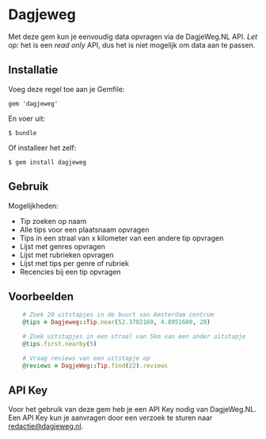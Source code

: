 # Dagjeweg

Met deze gem kun je eenvoudig data opvragen via de DagjeWeg.NL API. *Let op:* het is een _read only_ API, dus het is niet mogelijk om data aan te passen.

## Installatie

Voeg deze regel toe aan je Gemfile:

    gem 'dagjeweg'

En voer uit:

    $ bundle

Of installeer het zelf:

    $ gem install dagjeweg

## Gebruik

Mogelijkheden:
- Tip zoeken op naam
- Alle tips voor een plaatsnaam opvragen
- Tips in een straal van x kilometer van een andere tip opvragen
- Lijst met genres opvragen
- Lijst met rubrieken opvragen
- Lijst met tips per genre of rubriek
- Recencies bij een tip opvragen

## Voorbeelden 

```ruby
	# Zoek 20 uitstapjes in de buurt van Amsterdam centrum
	@tips = Dagjeweg::Tip.near(52.3702160, 4.8951680, 20)

	# Zoek uitstapjes in een straal van 5km van een ander uitstapje
	@tips.first.nearby(5)

	# Vraag reviews van een uitstapje op
	@reviews = DagjeWeg::Tip.find(22).reviews
```

## API Key

Voor het gebruik van deze gem heb je een API Key nodig van DagjeWeg.NL. Een API Key kun je aanvragen door een verzoek te sturen naar redactie@dagjeweg.nl.